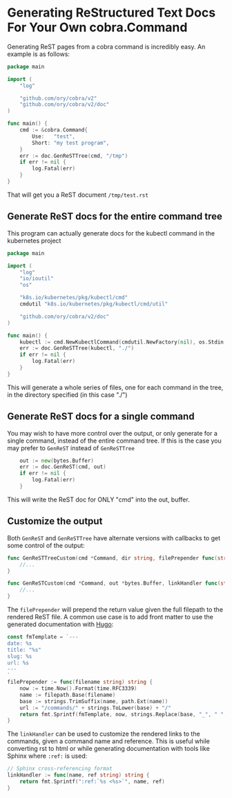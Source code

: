 # Generating ReStructured Text Docs For Your Own cobra.Command

Generating ReST pages from a cobra command is incredibly easy. An example is as follows:

```go
package main

import (
	"log"

	"github.com/ory/cobra/v2"
	"github.com/ory/cobra/v2/doc"
)

func main() {
	cmd := &cobra.Command{
		Use:   "test",
		Short: "my test program",
	}
	err := doc.GenReSTTree(cmd, "/tmp")
	if err != nil {
		log.Fatal(err)
	}
}
```

That will get you a ReST document `/tmp/test.rst`

## Generate ReST docs for the entire command tree

This program can actually generate docs for the kubectl command in the kubernetes project

```go
package main

import (
	"log"
	"io/ioutil"
	"os"

	"k8s.io/kubernetes/pkg/kubectl/cmd"
	cmdutil "k8s.io/kubernetes/pkg/kubectl/cmd/util"

	"github.com/ory/cobra/v2/doc"
)

func main() {
	kubectl := cmd.NewKubectlCommand(cmdutil.NewFactory(nil), os.Stdin, ioutil.Discard, ioutil.Discard)
	err := doc.GenReSTTree(kubectl, "./")
	if err != nil {
		log.Fatal(err)
	}
}
```

This will generate a whole series of files, one for each command in the tree, in the directory specified (in this case "./")

## Generate ReST docs for a single command

You may wish to have more control over the output, or only generate for a single command, instead of the entire command tree. If this is the case you may prefer to `GenReST` instead of `GenReSTTree`

```go
	out := new(bytes.Buffer)
	err := doc.GenReST(cmd, out)
	if err != nil {
		log.Fatal(err)
	}
```

This will write the ReST doc for ONLY "cmd" into the out, buffer.

## Customize the output

Both `GenReST` and `GenReSTTree` have alternate versions with callbacks to get some control of the output:

```go
func GenReSTTreeCustom(cmd *Command, dir string, filePrepender func(string) string, linkHandler func(string, string) string) error {
	//...
}
```

```go
func GenReSTCustom(cmd *Command, out *bytes.Buffer, linkHandler func(string, string) string) error {
	//...
}
```

The `filePrepender` will prepend the return value given the full filepath to the rendered ReST file. A common use case is to add front matter to use the generated documentation with [Hugo](http://gohugo.io/):

```go
const fmTemplate = `---
date: %s
title: "%s"
slug: %s
url: %s
---
`
filePrepender := func(filename string) string {
	now := time.Now().Format(time.RFC3339)
	name := filepath.Base(filename)
	base := strings.TrimSuffix(name, path.Ext(name))
	url := "/commands/" + strings.ToLower(base) + "/"
	return fmt.Sprintf(fmTemplate, now, strings.Replace(base, "_", " ", -1), base, url)
}
```

The `linkHandler` can be used to customize the rendered links to the commands, given a command name and reference. This is useful while converting rst to html or while generating documentation with tools like Sphinx where `:ref:` is used:

```go
// Sphinx cross-referencing format
linkHandler := func(name, ref string) string {
    return fmt.Sprintf(":ref:`%s <%s>`", name, ref)
}
```
